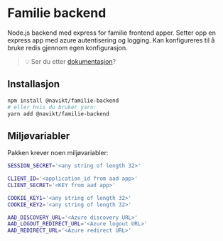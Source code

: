 # Familie backend

Node.js backend med express for familie frontend apper.
Setter opp en express app med azure autentisering og logging.
Kan konfigureres til å bruke redis gjennom egen konfigurasjon.

> 💡 Ser du etter [dokumentasjon](https://navikt.github.io/familie-felles-frontend/?path=/story/backend-server--page)?

## Installasjon

```sh
npm install @navikt/familie-backend
# eller hvis du bruker yarn:
yarn add @navikt/familie-backend
```

## Miljøvariabler

Pakken krever noen miljøvariabler:

```sh
SESSION_SECRET='<any string of length 32>'

CLIENT_ID='<application_id from aad app>'
CLIENT_SECRET='<KEY from aad app>'

COOKIE_KEY1='<any string of length 32>'
COOKIE_KEY2='<any string of length 32>'

AAD_DISCOVERY_URL='<Azure discovery URL>'
AAD_LOGOUT_REDIRECT_URL='<Azure logout URL>'
AAD_REDIRECT_URL='<Azure redirect URL>'
```